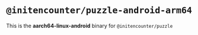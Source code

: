 # `@initencounter/puzzle-android-arm64`

This is the **aarch64-linux-android** binary for `@initencounter/puzzle`
